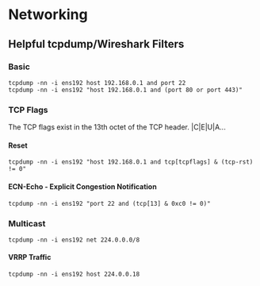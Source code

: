 # Networking
## Helpful tcpdump/Wireshark Filters
### Basic
```
tcpdump -nn -i ens192 host 192.168.0.1 and port 22
tcpdump -nn -i ens192 "host 192.168.0.1 and (port 80 or port 443)"
```
### TCP Flags
The TCP flags exist in the 13th octet of the TCP header. 
|C|E|U|A...
#### Reset
`tcpdump -nn -i ens192 "host 192.168.0.1 and tcp[tcpflags] & (tcp-rst) != 0"`
#### ECN-Echo - Explicit Congestion Notification

`tcpdump -nn -i ens192 "port 22 and (tcp[13] & 0xc0 != 0)"`

### Multicast
`tcpdump -nn -i ens192 net 224.0.0.0/8`
#### VRRP Traffic
`tcpdump -nn -i ens192 host 224.0.0.18`
